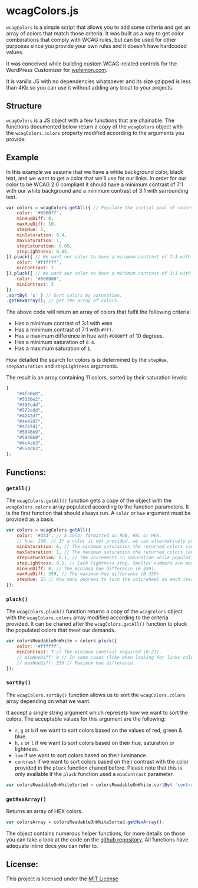 # wcagColors.js

`wcagColors` is a simple script that allows you to add some criteria and get an array of colors that match those criteria. It was built as a way to get color combinations that comply with WCAG rules, but can be used for other purposes since you provide your own rules and it doesn't have hardcoded values.

It was conceived while building custom WCAG-related controls for the WordPress Customizer for [wplemon.com](https://wplemon.com).

It is vanilla JS with no dependencies whatsoever and its size gzipped is less than 4Kb so you can use it without adding any bloat to your projects.

## Structure

`wcagColors` is a JS object with a few functions that are chainable.
The functions documented below return a copy of the `wcagColors` object with the `wcagColors.colors` property modified according to the arguments you provide.

## Example

In this example we assume that we have a white background color, black text, and we want to get a color that we'll use for our links. In order for our color to be WCAG 2.0 compliant it should have a minimum contrast of 7:1 with our white background and a minimum contrast of 3:1 with surrounding text.

```js
var colors = wcagColors.getAll({ // Populate the initial pool of colors.
    color: '#0000ff',
    minHueDiff: 0,
    maxHueDiff: 10,
    stepHue: 5,
    minSaturation: 0.4,
    maxSaturation: 1,
    stepSaturation: 0.05,
    stepLightness: 0.05,
}).pluck({ // We want our color to have a minimum contrast of 7:1 with a white background.
    color: '#ffffff',
    minContrast: 7
}).pluck({ // We want our color to have a minimum contrast of 3:1 with surrounding black text.
    color: '#000000',
    minContrast: 3
})
.sortBy( 's' ) // Sort colors by saturation.
.getHexArray(); // get the array of colors.
```

The above code will return an array of colors that fulfil the following criteria:
* Has a minimum contrast of 3:1 with `#000`.
* Has a minimum contrast of 7:1 with `#fff`.
* Has a maximum difference in hue with `#0000ff` of 10 degrees.
* Has a minimum saturation of `0.4`.
* Has a maximum saturation of `1`.

How detailed the search for colors is is determined by the `stepHue`, `stepSaturation` and `stepLightness` arguments.

The result is an array containing 11 colors, sorted by their saturation levels:
```js
[
    "#4f30e8",
    "#5336e2",
    "#493cdd",
    "#573cdd",
    "#4242d7",
    "#4e42d7",
    "#4747d1",
    "#5046b9",
    "#5946b9",
    "#4c4cb3",
    "#554cb3",
];
```

## Functions:

### `getAll()`

The `wcagColors.getAll()` function gets a copy of the object with the `wcagColors.colors` array populated according to the function parameters. It is the first function that should always run.
A `color` or `hue` argument must be provided as a basis.

```js
var colors = wcagColors.getAll({
    color: '#333', // A color formatted as RGB, HSL or HEX.
    // hue: 100, // If a color is not provided, we can alternatively provide a hue.
    minSaturation: 0, // The minimum saturation the returned colors can have (0-1).
    maxSaturation: 1, // The maximum saturation the returned colors can have (0-1).
    stepSaturation: 0.1, // The increments in saturation while populating for colors (0-1).
    stepLightness: 0.1, // Each lightness step. Smaller numbers are more detailed but slower.
    minHueDiff: 0, // The minimum hue difference (0-359).
    maxHueDiff: 359, // The maximum hue difference (0-359).
    stepHue: 15 // How many degrees to turn the colorwheel on each iteration.
});
```

### `pluck()`

The `wcagColors.pluck()` function returns a copy of the `wcagColors` object with the `wcagColors.colors` array modified according to the criteria provided. It can be chaned after the `wcagColors.getAll()` function to pluck the populated colors that meet our demands.

```js
var colorsReadableOnWhite = colors.pluck({
    color: '#ffffff',
    minContrast: 7 // The minimum contrast required (0-21).
    // minHueDiff: 0 // In some cases (like when looking for links colors) we may require a minimum hue difference (0-359).
    // maxHueDiff: 359 // Maximum hue difference.
});
```

### `sortBy()`

The `wcagColors.sortBy()` function allows us to sort the `wcagColors.colors` array depending on what we want.

It accept a single string argument which represets how we want to sort the colors. The acceptable values for this argument are the following:
* `r`, `g` or `b` if we want to sort colors based on the values of red, green & blue.
* `h`, `s` or `l` if we want to sort colors based on their hue, saturation or lightness.
* `lum` if we want to sort colors based on their luminance.
* `contrast` if we want to sort colors based on their contrast with the color provided in the `pluck` function chaned before. Please note that this is only available if the `pluck` function used a `minContrast` parameter.

```js
var colorsReadableOnWhiteSorted = colorsReadableOnWhite.sortBy( 'contrast' );
```

### `getHexArray()`

Returns an array of HEX colors.

```js
var colorsArray = colorsReadableOnWhiteSorted.getHexArray();
```

The object contains numerous helper functions, for more details on those you can take a look at the code on the [github repository](https://github.com/aristath/wcagColors.js/blob/master/wcagColors.js). All functions have adequate inline docs you can refer to.

## License:

This project is licensed under the [MIT License](https://opensource.org/licenses/MIT)

